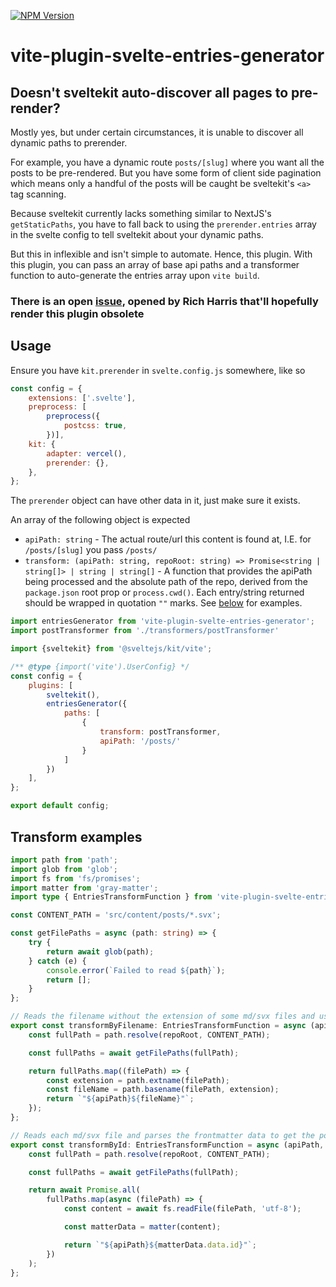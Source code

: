 [![NPM Version](https://badge.fury.io/js/vite-plugin-svelte-entries-generator.svg?style=flat)](https://npmjs.org/package/vite-plugin-svelte-entries-generator)

# vite-plugin-svelte-entries-generator

## Doesn't sveltekit auto-discover all pages to pre-render?

Mostly yes, but under certain circumstances, it is unable to discover all dynamic paths to prerender.

For example, you have a dynamic route `posts/[slug]` where you want all the posts to be pre-rendered. But you have some
form of client side pagination which means only a handful of the posts will be caught be sveltekit's `<a>` tag scanning.

Because sveltekit currently lacks something similar to NextJS's `getStaticPaths`, you have to fall back to using
the `prerender.entries` array in the svelte config to tell sveltekit about your dynamic paths.

But this in inflexible and isn't simple to automate. Hence, this plugin. With this plugin, you can pass an array of
base api paths and a transformer function to auto-generate the entries array upon `vite build`.

### There is an open [issue](https://github.com/sveltejs/kit/issues/9506), opened by Rich Harris that'll hopefully render this plugin obsolete

## Usage

Ensure you have `kit.prerender` in `svelte.config.js` somewhere, like so

```js
const config = {
    extensions: ['.svelte'],
    preprocess: [
        preprocess({
            postcss: true,
        })],
    kit: {
        adapter: vercel(),
        prerender: {},
    },
};
```

The `prerender` object can have other data in it, just make sure it exists.

An array of the following object is expected

- `apiPath: string` - The actual route/url this content is found at, I.E. for `/posts/[slug]` you pass `/posts/`
- `transform: (apiPath: string, repoRoot: string) => Promise<string | string[]> | string | string[]` - A function that
  provides the apiPath being processed and the absolute path of the repo, derived from the `package.json` root prop
  or `process.cwd()`. Each entry/string returned should be wrapped in quotation `""` marks. See [below](#transform-examples) for examples.

```js
import entriesGenerator from 'vite-plugin-svelte-entries-generator';
import postTransformer from './transformers/postTransformer'

import {sveltekit} from '@sveltejs/kit/vite';

/** @type {import('vite').UserConfig} */
const config = {
    plugins: [
        sveltekit(),
        entriesGenerator({
            paths: [
                {
                    transform: postTransformer,
                    apiPath: '/posts/'
                }
            ]
        })
    ],
};

export default config;
```

## Transform examples

```ts
import path from 'path';
import glob from 'glob';
import fs from 'fs/promises';
import matter from 'gray-matter';
import type { EntriesTransformFunction } from 'vite-plugin-svelte-entries-generator';

const CONTENT_PATH = 'src/content/posts/*.svx';

const getFilePaths = async (path: string) => {
	try {
		return await glob(path);
	} catch (e) {
		console.error(`Failed to read ${path}`);
		return [];
	}
};

// Reads the filename without the extension of some md/svx files and uses that filename as the slug
export const transformByFilename: EntriesTransformFunction = async (apiPath, repoRoot) => {
	const fullPath = path.resolve(repoRoot, CONTENT_PATH);

	const fullPaths = await getFilePaths(fullPath);

	return fullPaths.map((filePath) => {
		const extension = path.extname(filePath);
		const fileName = path.basename(filePath, extension);
		return `"${apiPath}${fileName}"`;
	});
};

// Reads each md/svx file and parses the frontmatter data to get the posts id and uses that as the slug 
export const transformById: EntriesTransformFunction = async (apiPath, repoRoot) => {
	const fullPath = path.resolve(repoRoot, CONTENT_PATH);

	const fullPaths = await getFilePaths(fullPath);

	return await Promise.all(
		fullPaths.map(async (filePath) => {
			const content = await fs.readFile(filePath, 'utf-8');

			const matterData = matter(content);

			return `"${apiPath}${matterData.data.id}"`;
		})
	);
};

```
